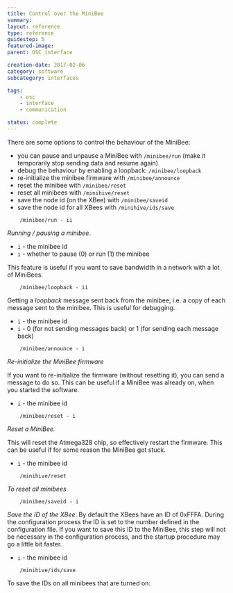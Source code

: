 ```yaml
---
title: Control over the MiniBee
summary: 
layout: reference
type: reference
guidestep: 5
featured-image: 
parent: OSC interface

creation-date: 2017-02-06
category: software
subcategory: interfaces

tags:
    - osc
    - interface
    - communication

status: complete
---
```


There are some options to control the behaviour of the MiniBee:

* you can pause and unpause a MiniBee with `/minibee/run` (make it temporarily stop sending data and resume again)
* debug the behaviour by enabling a loopback: `/minibee/loopback`
* re-initialize the minibee firmware with `/minibee/announce`
* reset the minibee with `/minibee/reset`
* reset all minibees with `/minihive/reset`
* save the node id (on the XBee) with `/minibee/saveid`
* save the node id for all XBees with `/minihive/ids/save`




```
    /minibee/run - ii
```
*Running / pausing a minibee*.
    
* `i` - the minibee id
* `i` - whether to pause (0) or run (1) the minibee

This feature is useful if you want to save bandwidth in a network with a lot of MiniBees.

```
    /minibee/loopback - ii
```
    
Getting a *loopback* message sent back from the minibee, i.e. a copy of each message sent to the minibee. This is useful for debugging.


* `i` - the minibee id
* `i` - 0 (for not sending messages back) or 1 (for sending each message back)

```
    /minibee/announce - i
```
    
*Re-initialize the MiniBee firmware*

If you want to re-initialize the firmware (without resetting it), you can send a message to do so. This can be useful if a MiniBee was already on, when you started the software. 

* `i` - the minibee id


```
    /minibee/reset - i
```

*Reset a MiniBee.*

This will reset the Atmega328 chip, so effectively restart the firmware. This can be useful if for some reason the MiniBee got stuck.


* `i` - the minibee id


```
    /minihive/reset
```
*To reset all minibees*


```
    /minibee/saveid - i
```

*Save the ID of the XBee*. By default the XBees have an ID of 0xFFFA. During the configuration process the ID is set to the number defined in the configuration file. If you want to save this ID to the MiniBee, this step will not be necessary in the configuration process, and the startup procedure may go a little bit faster.

* `i` - the minibee id

```
    /minihive/ids/save
```
    
To save the IDs on all minibees that are turned on:

